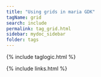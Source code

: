 ```yaml
---
title: "Using grids in maria GDK"
tagName: grid
search: include
permalink: tag_grid.html
sidebar: mydoc_sidebar
folder: tags
---
```

{% include taglogic.html %}

{% include links.html %}
